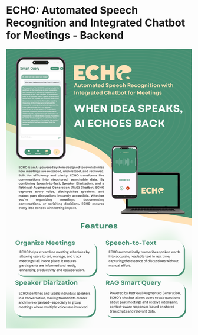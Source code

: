 # ECHO: Automated Speech Recognition and Integrated Chatbot for Meetings - Backend
![Uploading App Expo Tarpaulin (1).jpg…](https://github.com/ZeckLowe/thesis_django/blob/main/echo_backend/App%20Expo%20Tarpaulin.png?raw=true)
